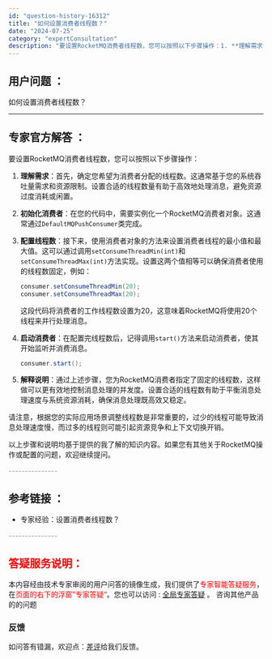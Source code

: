 ```yaml
---
id: "question-history-16312"
title: "如何设置消费者线程数？"
date: "2024-07-25"
category: "expertConsultation"
description: "要设置RocketMQ消费者线程数，您可以按照以下步骤操作：1. **理解需求**：首先，确定您希望为消费者分配的线程数。这通常基于您的系统吞吐量需求和资源限制。设置合适的线程数量有助于高效地处理消息，避免资源过度消耗或闲置。2. **初始化消费者**：在您的代码中，需要实例化一个RocketMQ消"
---
```


## 用户问题 ： 
 如何设置消费者线程数？  

---------------
## 专家官方解答 ：

要设置RocketMQ消费者线程数，您可以按照以下步骤操作：

1. **理解需求**：首先，确定您希望为消费者分配的线程数。这通常基于您的系统吞吐量需求和资源限制。设置合适的线程数量有助于高效地处理消息，避免资源过度消耗或闲置。

2. **初始化消费者**：在您的代码中，需要实例化一个RocketMQ消费者对象。这通常通过`DefaultMQPushConsumer`类完成。

3. **配置线程数**：接下来，使用消费者对象的方法来设置消费者线程的最小值和最大值。这可以通过调用`setConsumeThreadMin(int)`和`setConsumeThreadMax(int)`方法实现。设置这两个值相等可以确保消费者使用的线程数固定，例如：
   ```java
   consumer.setConsumeThreadMin(20);
   consumer.setConsumeThreadMax(20);
   ```
   这段代码将消费者的工作线程数设置为20，这意味着RocketMQ将使用20个线程来并行处理消息。

4. **启动消费者**：在配置完线程数后，记得调用`start()`方法来启动消费者，使其开始监听并消费消息。
   ```java
   consumer.start();
   ```

5. **解释说明**：通过上述步骤，您为RocketMQ消费者指定了固定的线程数，这样做可以更有效地控制消息处理的并发度。设置合适的线程数有助于平衡消息处理速度与系统资源消耗，确保消息处理既高效又稳定。

请注意，根据您的实际应用场景调整线程数是非常重要的，过少的线程可能导致消息处理速度慢，而过多的线程则可能引起资源竞争和上下文切换开销。

以上步骤和说明均基于提供的我了解的知识内容。如果您有其他关于RocketMQ操作或配置的问题，欢迎继续提问。


<font color="#949494">---------------</font> 


## 参考链接 ：

* 专家经验：设置消费者线程数？ 


 <font color="#949494">---------------</font> 
 


## <font color="#FF0000">答疑服务说明：</font> 

本内容经由技术专家审阅的用户问答的镜像生成，我们提供了<font color="#FF0000">专家智能答疑服务</font>，在<font color="#FF0000">页面的右下的浮窗”专家答疑“</font>。您也可以访问 : [全局专家答疑](https://answer.opensource.alibaba.com/docs/intro) 。 咨询其他产品的的问题

### 反馈
如问答有错漏，欢迎点：[差评](https://ai.nacos.io/user/feedbackByEnhancerGradePOJOID?enhancerGradePOJOId=16338)给我们反馈。
